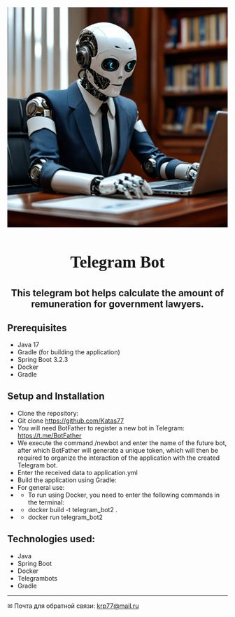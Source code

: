 
<h2 align="center">

![image](./image/3.jpg )

</h2>

<center><font size="6" face="Georgia"> <h3> Telegram Bot 
</h3></font>

##  This telegram bot helps calculate the amount of remuneration for government lawyers.
</center>





## Prerequisites
- Java 17
- Gradle (for building the application)
- Spring Boot 3.2.3
- Docker 
- Gradle

## Setup and Installation
- Clone the repository:
- Git clone <a href="">https://github.com/Katas77</a>
- You will need BotFather to register a new bot in Telegram: <a href="">https://t.me/BotFather</a>
- We execute the command /newbot and enter the name of the future bot, after which BotFather will generate a unique token, which will then be required to organize the interaction of the application with the created Telegram bot.
- Enter the received data to application.yml
- Build the application using Gradle:
- For general use:
- - To run using Docker, you need to enter the following commands in the terminal:
- - docker build -t telegram_bot2 .   
- - docker run telegram_bot2





## Technologies used:
- Java
- Spring Boot
- Docker
- Telegrambots
- Gradle




____
✉ Почта для обратной связи:
<a href="">krp77@mail.ru</a>




